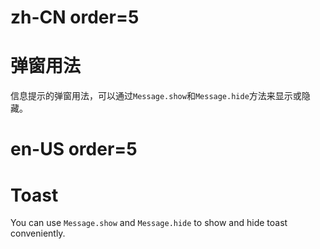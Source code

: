 # zh-CN order=5

# 弹窗用法

信息提示的弹窗用法，可以通过`Message.show`和`Message.hide`方法来显示或隐藏。

# en-US order=5

# Toast

You can use `Message.show` and `Message.hide` to show and hide toast conveniently.
